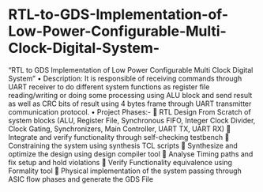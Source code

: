 # RTL-to-GDS-Implementation-of-Low-Power-Configurable-Multi-Clock-Digital-System-
“RTL to GDS Implementation of Low Power Configurable Multi Clock Digital System” 
• Description: It is responsible of receiving commands through UART receiver to do different system functions as register file reading/writing or doing some processing using ALU block and send result as well as CRC bits of result using 4 bytes frame through UART transmitter communication protocol. 
• Project Phases:-
	RTL Design From Scratch of system blocks (ALU, Register File, Synchronous FIFO, Integer Clock Divider, Clock Gating, Synchronizers, Main Controller, UART TX, UART RX) 
	Integrate and verify functionality through self-checking testbench 
	Constraining the system using synthesis TCL scripts 
	Synthesize and optimize the design using design compiler tool 
	Analyse Timing paths and fix setup and hold violations 
	Verify Functionality equivalence using Formality tool 
	Physical implementation of the system passing through ASIC flow phases and generate the GDS File 
